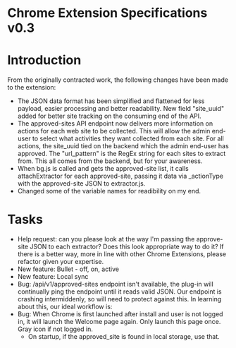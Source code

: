 # Chrome Extension Specifications v0.3

# Introduction

From the originally contracted work, the following changes have been made to the extension:

* The JSON data format has been simplified and flattened for less payload, easier processing and better readability.  New field "site_uuid" added for better site tracking on the consuming end of the API.
* The approved-sites API endpoint now delivers more information on actions for each web site to be collected.  This will allow the admin end-user to select what activities they want collected from each site.  For all actions, the site_uuid tied on the backend which the admin end-user has approved.  The "url_pattern" is the RegEx string for each sites to extract from.  This all comes from the backend, but for your awareness.
*  When bg.js is called and gets the approved-site list, it calls attachExtractor for each approved-site, passing it data via _actionType with the approved-site JSON to extractor.js.
*  Changed some of the variable names for readibility on my end.

# Tasks

* Help request:  can you please look at the way I'm passing the approve-site JSON to each extractor?  Does this look appropriate way to do it?  If there is a better way, more in line with other Chrome Extensions, please refactor given your expertise.
* New feature:  Bullet - off, on, active
* New feature:  Local sync
* Bug: /api/v1/approved-sites endpoint isn't available, the plug-in will continually ping the endpoint until it reads valid JSON.  Our endpoint is crashing intermiddenly, so will need to protect against this.  In learning about this, our ideal workflow is:
* Bug:  When Chrome is first launched after install and user is not logged in, it will launch the Welcome page again.  Only launch this page once.  Gray icon if not logged in.
	* On startup, if the approved_site is found in local storage, use that.
